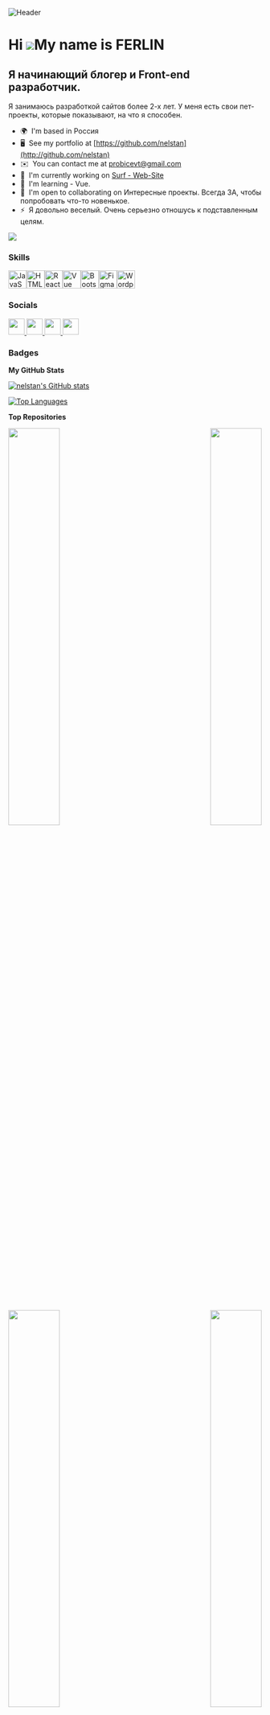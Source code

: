 ![Header](https://i.pinimg.com/originals/cd/0a/c5/cd0ac53c65a93a2ccfabb720e1dcb0fe.gif)

Hi ![](https://user-images.githubusercontent.com/18350557/176309783-0785949b-9127-417c-8b55-ab5a4333674e.gif)My name is FERLIN
===============================================================================================================================

Я начинающий блогер и Front-end разработчик.
--------------------------------------------

Я занимаюсь разработкой сайтов более 2-х лет. У меня есть свои пет-проекты, которые показывают, на что я способен.

* 🌍  I'm based in Россия
* 🖥️  See my portfolio at [https://github.com/nelstan](http://github.com/nelstan)
* ✉️  You can contact me at [probicevt@gmail.com](mailto:probicevt@gmail.com)
* 🚀  I'm currently working on [Surf - Web-Site](http://https://github.com/nelstan/Surf-Web-Site)
* 🧠  I'm learning - Vue.
* 🤝  I'm open to collaborating on Интересные проекты. Всегда ЗА, чтобы попробовать что-то новенькое.
* ⚡  Я довольно веселый. Очень серьезно отношусь к подставленным целям.

<a href="https://www.twitch.tv/https://www.twitch.tv/shikikomura" target="_blank" rel="noreferrer"><img
src="https://img.shields.io/twitch/status/https://www.twitch.tv/shikikomura?logo=twitchsx&style=for-the-badge&color=a855f7&labelColor=0f172a&label=TWITCH+STATUS" /></a>

### Skills


<p align="left">
<a href="https://developer.mozilla.org/en-US/docs/Web/JavaScript" target="_blank" rel="noreferrer"><img src="https://raw.githubusercontent.com/danielcranney/readme-generator/main/public/icons/skills/javascript-colored.svg" width="36" height="36" alt="JavaScript" /></a><a href="https://developer.mozilla.org/en-US/docs/Glossary/HTML5" target="_blank" rel="noreferrer"><img src="https://raw.githubusercontent.com/danielcranney/readme-generator/main/public/icons/skills/html5-colored.svg" width="36" height="36" alt="HTML5" /></a><a href="https://reactjs.org/" target="_blank" rel="noreferrer"><img src="https://raw.githubusercontent.com/danielcranney/readme-generator/main/public/icons/skills/react-colored.svg" width="36" height="36" alt="React" /></a><a href="https://vuejs.org/" target="_blank" rel="noreferrer"><img src="https://raw.githubusercontent.com/danielcranney/readme-generator/main/public/icons/skills/vuejs-colored.svg" width="36" height="36" alt="Vue" /></a><a href="https://getbootstrap.com/" target="_blank" rel="noreferrer"><img src="https://raw.githubusercontent.com/danielcranney/readme-generator/main/public/icons/skills/bootstrap-colored.svg" width="36" height="36" alt="Bootstrap" /></a><a href="https://www.figma.com/" target="_blank" rel="noreferrer"><img src="https://raw.githubusercontent.com/danielcranney/readme-generator/main/public/icons/skills/figma-colored.svg" width="36" height="36" alt="Figma" /></a><a href="https://wordpress.com" target="_blank" rel="noreferrer"><img src="https://raw.githubusercontent.com/danielcranney/readme-generator/main/public/icons/skills/wordpress-colored.svg" width="36" height="36" alt="Wordpress" /></a>
</p>


### Socials

<p align="left"> <a href="https://discord.com/users/nelstan" target="_blank" rel="noreferrer"> <picture> <source media="(prefers-color-scheme: dark)" srcset="https://raw.githubusercontent.com/danielcranney/readme-generator/main/public/icons/socials/discord-dark.svg" /> <source media="(prefers-color-scheme: light)" srcset="https://raw.githubusercontent.com/danielcranney/readme-generator/main/public/icons/socials/discord.svg" /> <img src="https://raw.githubusercontent.com/danielcranney/readme-generator/main/public/icons/socials/discord.svg" width="32" height="32" /> </picture> </a> <a href="https://www.github.com/nelstan" target="_blank" rel="noreferrer"> <picture> <source media="(prefers-color-scheme: dark)" srcset="https://raw.githubusercontent.com/danielcranney/readme-generator/main/public/icons/socials/github-dark.svg" /> <source media="(prefers-color-scheme: light)" srcset="https://raw.githubusercontent.com/danielcranney/readme-generator/main/public/icons/socials/github.svg" /> <img src="https://raw.githubusercontent.com/danielcranney/readme-generator/main/public/icons/socials/github.svg" width="32" height="32" /> </picture> </a> <a href="https://www.youtube.com/@Zookich-work" target="_blank" rel="noreferrer"> <picture> <source media="(prefers-color-scheme: dark)" srcset="https://raw.githubusercontent.com/danielcranney/readme-generator/main/public/icons/socials/youtube-dark.svg" /> <source media="(prefers-color-scheme: light)" srcset="https://raw.githubusercontent.com/danielcranney/readme-generator/main/public/icons/socials/youtube.svg" /> <img src="https://raw.githubusercontent.com/danielcranney/readme-generator/main/public/icons/socials/youtube.svg" width="32" height="32" /> </picture> </a> <a href="https://www.twitch.tv/https://www.twitch.tv/shikikomura" target="_blank" rel="noreferrer"> <picture> <source media="(prefers-color-scheme: dark)" srcset="https://raw.githubusercontent.com/danielcranney/readme-generator/main/public/icons/socials/twitch-dark.svg" /> <source media="(prefers-color-scheme: light)" srcset="https://raw.githubusercontent.com/danielcranney/readme-generator/main/public/icons/socials/twitch.svg" /> <img src="https://raw.githubusercontent.com/danielcranney/readme-generator/main/public/icons/socials/twitch.svg" width="32" height="32" /> </picture> </a></p>

### Badges

<b>My GitHub Stats</b>

<a href="http://www.github.com/nelstan"><img src="https://github-readme-stats.vercel.app/api?username=nelstan&show_icons=true&hide=&count_private=true&title_color=0891b2&text_color=6366f1&icon_color=a855f7&bg_color=0f172a&hide_border=true&show_icons=true" alt="nelstan's GitHub stats" /></a>

<a href="https://github.com/nelstan" align="left"><img src="https://github-readme-stats.vercel.app/api/top-langs/?username=nelstan&langs_count=10&title_color=0891b2&text_color=6366f1&icon_color=a855f7&bg_color=0f172a&hide_border=true&locale=en&custom_title=Top%20%Languages" alt="Top Languages" /></a>

<b>Top Repositories</b>

<div width="100%" align="center"><a href="https://github.com/nelstan/Card-Game" align="left"><img align="left" width="45%" src="https://github-readme-stats.vercel.app/api/pin/?username=nelstan&repo=Card-Game&title_color=0891b2&text_color=6366f1&icon_color=a855f7&bg_color=0f172a&hide_border=true&locale=en" /></a><a href="https://github.com/nelstan/weather-app" align="right"><img align="right" width="45%" src="https://github-readme-stats.vercel.app/api/pin/?username=nelstan&repo=weather-app&title_color=0891b2&text_color=6366f1&icon_color=a855f7&bg_color=0f172a&hide_border=true&locale=en" /></a></div><br /><br /><br /><br /><br /><br /><br />

<br/>

<div width="100%" align="center"><a href="https://github.com/nelstan/Nemoloko" align="left"><img align="left" width="45%" src="https://github-readme-stats.vercel.app/api/pin/?username=nelstan&repo=Nemoloko&title_color=0891b2&text_color=6366f1&icon_color=a855f7&bg_color=0f172a&hide_border=true&locale=en" /></a><a href="https://github.com/nelstan/Surf-Web-Site" align="right"><img align="right" width="45%" src="https://github-readme-stats.vercel.app/api/pin/?username=nelstan&repo=Surf-Web-Site&title_color=0891b2&text_color=6366f1&icon_color=a855f7&bg_color=0f172a&hide_border=true&locale=en" /></a></div>
